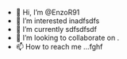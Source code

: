 - 👋 Hi, I’m @EnzoR91
- 👀 I’m interested inadfsdfs
- 🌱 I’m currently sdfsdfsdf
- 💞️ I’m looking to collaborate on .
- 📫 How to reach me ...fghf

<!---
EnzoR91/EnzoR91 is a ✨ special ✨ repository because its `README.md` (this file) appears on your GitHub profile.
You can click the Preview link to take a look at your changes.
--->
